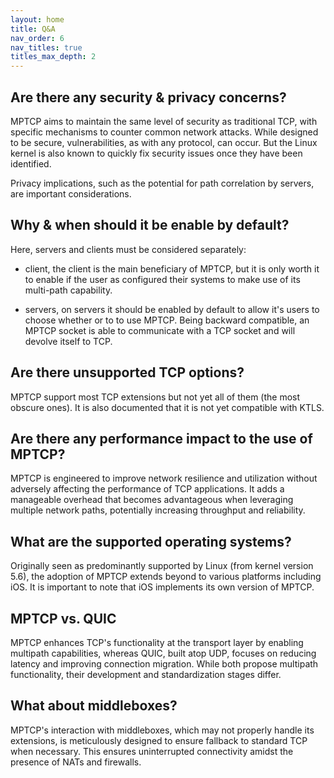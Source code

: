 ```yaml
---
layout: home
title: Q&A
nav_order: 6
nav_titles: true
titles_max_depth: 2
---
```


## Are there any security & privacy concerns?
MPTCP aims to maintain the same level of security as traditional TCP, with specific
mechanisms to counter common network attacks. While designed to be secure, vulnerabilities,
as with any protocol, can occur. But the Linux kernel is also known to quickly fix
security issues once they have been identified.

Privacy implications, such as the potential for path correlation by servers, are
important considerations.

## Why & when should it be enable by default?
Here, servers and clients must be considered separately:
- client, the client is the main beneficiary of MPTCP, but it is only worth it to
enable if the user as configured their systems to make use of its multi-path capability.

- servers, on servers it should be enabled by default to allow it's users to choose
whether or to to use MPTCP. Being backward compatible, an MPTCP socket is able to
communicate with a TCP socket and will devolve itself to TCP.

## Are there unsupported TCP options?
MPTCP support most TCP extensions but not yet all of them (the most obscure ones).
It is also documented that it is not yet compatible with KTLS.

## Are there any performance impact to the use of MPTCP?
MPTCP is engineered to improve network resilience and utilization without adversely
affecting the performance of TCP applications. It adds a manageable overhead that
becomes advantageous when leveraging multiple network paths, potentially increasing
throughput and reliability.

## What are the supported operating systems?
Originally seen as predominantly supported by Linux (from kernel version 5.6), the
adoption of MPTCP extends beyond to various platforms including iOS. It is important
to note that iOS implements its own version of MPTCP.

## MPTCP vs. QUIC
MPTCP enhances TCP's functionality at the transport layer by enabling multipath
capabilities, whereas QUIC, built atop UDP, focuses on reducing latency and improving
connection migration. While both propose multipath functionality, their development
and standardization stages differ.

## What about middleboxes?
MPTCP's interaction with middleboxes, which may not properly handle its extensions,
is meticulously designed to ensure fallback to standard TCP when necessary. This
ensures uninterrupted connectivity amidst the presence of NATs and firewalls.

